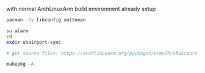 with normal ArchLinuxArm build environment already setup
```sh
pacman -Sy libconfig xmltoman

su alarm
cd
mkdir shairport-sync

# get source files: https://archlinuxarm.org/packages/armv7h/shairport-sync

makepkg -A
```
